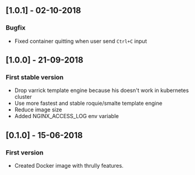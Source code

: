 ## [1.0.1] - 02-10-2018
### Bugfix
- Fixed container quitting when user send `Ctrl+C` input

## [1.0.0] - 21-09-2018
### First stable version
- Drop varrick template engine because his doesn't work in kubernetes cluster
- Use more fastest and stable roquie/smalte template engine
- Reduce image size
- Added NGINX_ACCESS_LOG env variable

## [0.1.0] - 15-06-2018
### First version
- Created Docker image with thrully features.
